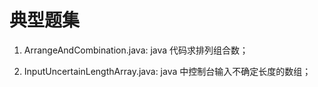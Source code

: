 # 典型题集

1. ArrangeAndCombination.java: java 代码求排列组合数；

2. InputUncertainLengthArray.java: java 中控制台输入不确定长度的数组；